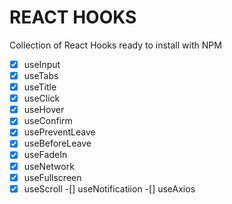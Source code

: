# REACT HOOKS

Collection of React Hooks ready to install with NPM

-[x] useInput
-[x] useTabs
-[x] useTitle
-[x] useClick
-[x] useHover
-[x] useConfirm
-[x] usePreventLeave
-[x] useBeforeLeave
-[x] useFadeIn
-[x] useNetwork
-[x] useFullscreen
-[x] useScroll
-[] useNotificatiion
-[] useAxios